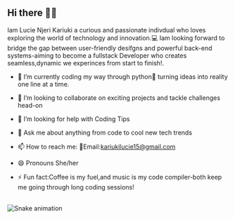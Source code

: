 ## Hi there 👋🏿
Iam Lucie Njeri Kariuki a curious and passionate indivdual who loves exploring the world of technology and innovation.💻
Iam looking forward to bridge the gap between user-friendly desifgns and powerful back-end systems-aiming to become a fullstack Developer who creates seamless,dynamic we experinces from start to finish!.
- 🌱 I’m currently coding my way through python🐍 turning ideas into reality one line at a time.
- 👯 I’m looking to collaborate on exciting projects and tackle challenges head-on
- 🤔 I’m looking for help with Coding Tips
- 💬 Ask me about anything from code to cool new tech trends 
- 📫 How to reach me:
  📧Email:kariukilucie15@gmail.com
  
- 😄 Pronouns She/her
- ⚡ Fun fact:Coffee is my fuel,and music is my code compiler-both keep me going through long coding sessions!

<br clear="both">

<img src="https://raw.githubusercontent.com/maurodesouza/maurodesouza/output/snake.svg" alt="Snake animation" />

###
